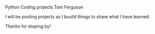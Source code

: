 Python Coding projects
Tom Ferguson

I will be posting projects as I buuild things to share what I have learned. 

Thanks for stoping by!
